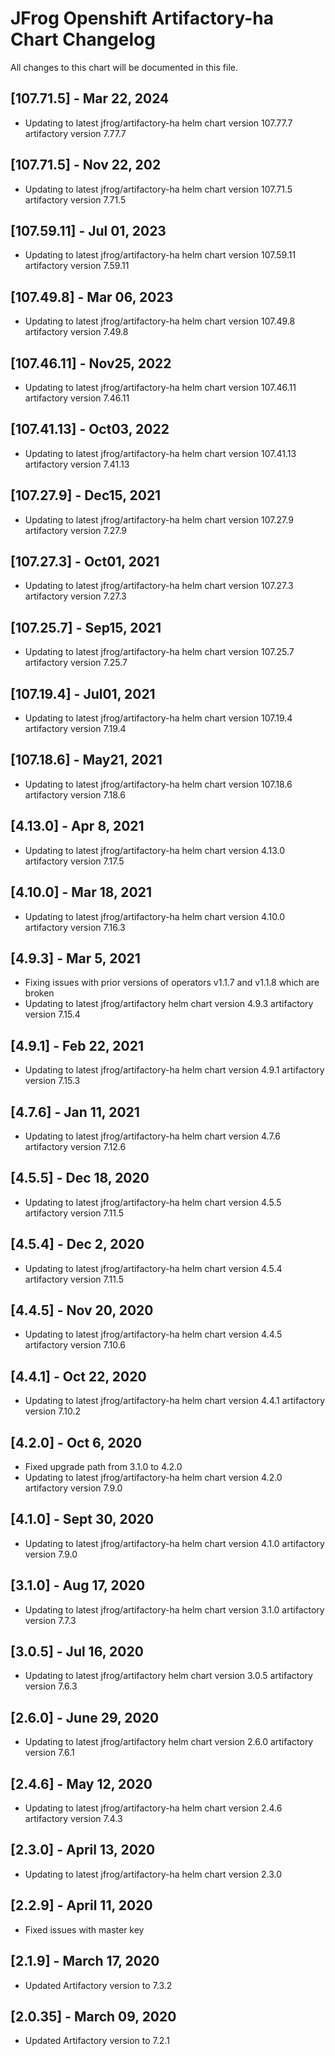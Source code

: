 # JFrog  Openshift Artifactory-ha Chart Changelog
All changes to this chart will be documented in this file.

## [107.71.5] -  Mar 22, 2024
* Updating to latest jfrog/artifactory-ha helm chart version 107.77.7 artifactory version 7.77.7

## [107.71.5] -  Nov 22, 202
* Updating to latest jfrog/artifactory-ha helm chart version 107.71.5 artifactory version 7.71.5

## [107.59.11] -  Jul 01, 2023
* Updating to latest jfrog/artifactory-ha helm chart version 107.59.11 artifactory version 7.59.11

## [107.49.8] -  Mar 06, 2023
* Updating to latest jfrog/artifactory-ha helm chart version 107.49.8 artifactory version 7.49.8

## [107.46.11] -  Nov25, 2022
* Updating to latest jfrog/artifactory-ha helm chart version 107.46.11 artifactory version 7.46.11

## [107.41.13] -  Oct03, 2022
* Updating to latest jfrog/artifactory-ha helm chart version 107.41.13  artifactory version 7.41.13

## [107.27.9] -  Dec15, 2021
* Updating to latest jfrog/artifactory-ha helm chart version 107.27.9  artifactory version 7.27.9

## [107.27.3] -  Oct01, 2021
* Updating to latest jfrog/artifactory-ha helm chart version 107.27.3  artifactory version 7.27.3

## [107.25.7] -  Sep15, 2021
* Updating to latest jfrog/artifactory-ha helm chart version 107.25.7  artifactory version 7.25.7

## [107.19.4] -  Jul01, 2021
* Updating to latest jfrog/artifactory-ha helm chart version 107.19.4  artifactory version 7.19.4

## [107.18.6] -  May21, 2021
* Updating to latest jfrog/artifactory-ha helm chart version 107.18.6  artifactory version 7.18.6

## [4.13.0] -  Apr 8, 2021
* Updating to latest jfrog/artifactory-ha helm chart version 4.13.0 artifactory version 7.17.5

## [4.10.0] -  Mar 18, 2021
* Updating to latest jfrog/artifactory-ha helm chart version 4.10.0 artifactory version 7.16.3

## [4.9.3] - Mar 5, 2021
* Fixing issues with prior versions of operators v1.1.7 and v1.1.8 which are broken
* Updating to latest jfrog/artifactory helm chart version 4.9.3 artifactory version 7.15.4

## [4.9.1] - Feb 22, 2021
* Updating to latest jfrog/artifactory-ha helm chart version 4.9.1 artifactory version 7.15.3

## [4.7.6] - Jan 11, 2021
* Updating to latest jfrog/artifactory-ha helm chart version 4.7.6 artifactory version 7.12.6

## [4.5.5] - Dec 18, 2020
* Updating to latest jfrog/artifactory-ha helm chart version 4.5.5 artifactory version 7.11.5

## [4.5.4] - Dec 2, 2020
* Updating to latest jfrog/artifactory-ha helm chart version 4.5.4 artifactory version 7.11.5

## [4.4.5] - Nov 20, 2020
* Updating to latest jfrog/artifactory-ha helm chart version 4.4.5 artifactory version 7.10.6

## [4.4.1] - Oct 22, 2020
* Updating to latest jfrog/artifactory-ha helm chart version 4.4.1 artifactory version 7.10.2

## [4.2.0] - Oct 6, 2020
* Fixed upgrade path from 3.1.0 to 4.2.0
* Updating to latest jfrog/artifactory-ha helm chart version 4.2.0 artifactory version 7.9.0

## [4.1.0] - Sept 30, 2020
* Updating to latest jfrog/artifactory-ha helm chart version 4.1.0 artifactory version 7.9.0

## [3.1.0] - Aug 17, 2020
* Updating to latest jfrog/artifactory-ha helm chart version 3.1.0 artifactory version 7.7.3

## [3.0.5] - Jul 16, 2020
* Updating to latest jfrog/artifactory helm chart version 3.0.5 artifactory version 7.6.3

## [2.6.0] - June 29, 2020
* Updating to latest jfrog/artifactory helm chart version 2.6.0 artifactory version 7.6.1

## [2.4.6] - May 12, 2020
* Updating to latest jfrog/artifactory-ha helm chart version 2.4.6 artifactory version 7.4.3

## [2.3.0] - April 13, 2020
* Updating to latest jfrog/artifactory-ha helm chart version 2.3.0

## [2.2.9] - April 11, 2020
* Fixed issues with master key

## [2.1.9] - March 17, 2020
* Updated Artifactory version to 7.3.2

## [2.0.35] - March 09, 2020
* Updated Artifactory version to 7.2.1
